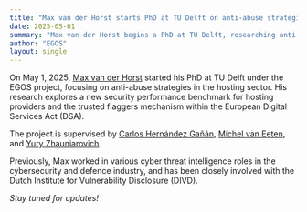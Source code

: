 ```yaml
---
title: "Max van der Horst starts PhD at TU Delft on anti-abuse strategies in the hosting sector"
date: 2025-05-01
summary: "Max van der Horst begins a PhD at TU Delft, researching anti-abuse strategies in the hosting sector under the Digital Services Act."
author: "EGOS"
layout: single
---
```


On May 1, 2025, [Max van der Horst](/team/max-van-der-horst) started his PhD at TU Delft under the EGOS project, focusing on anti-abuse strategies in the hosting sector. His research explores a new security performance benchmark for hosting providers and the trusted flaggers mechanism within the European Digital Services Act (DSA).  

The project is supervised by [Carlos Hernández Gañán](/team/carlos-hernandez-ganan/), [Michel van Eeten](/team/michel-van-eeten), and [Yury Zhauniarovich](/team/yury-zhauniarovich).  

Previously, Max worked in various cyber threat intelligence roles in the cybersecurity and defence industry, and has been closely involved with the Dutch Institute for Vulnerability Disclosure (DIVD).  

*Stay tuned for updates!*
